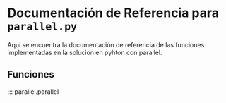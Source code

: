 # Documentación de Referencia para `parallel.py`

Aquí se encuentra la documentación de referencia de las funciones implementadas en la solucion en pyhton con parallel.

## Funciones

::: parallel.parallel


